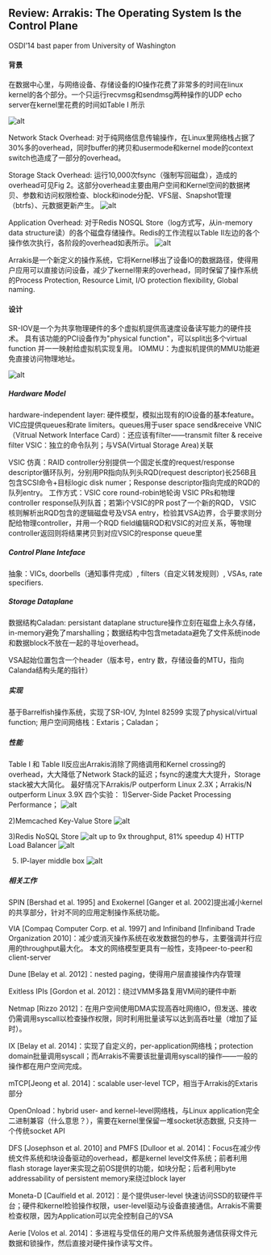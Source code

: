 ## Review: Arrakis: The Operating System Is the Control Plane
OSDI’14 bast paper from University of Washington

#### 背景
在数据中心里，与网络设备、存储设备的IO操作花费了非常多的时间在linux kernel的各个部分。一个只运行recvmsg和sendmsg两种操作的UDP echo server在kernel里花费的时间如Table I 所示

![alt](images/arrakis_overhead.png)

Network Stack Overhead: 对于纯网络信息传输操作，在Linux里网络栈占据了30%多的overhead，同时buffer的拷贝和usermode和kernel mode的context switch也造成了一部分的overhead。

Storage Stack Overhead: 运行10,000次fsync（强制写回磁盘），造成的overhead可见Fig 2。这部分overhead主要由用户空间和Kernel空间的数据拷贝、参数和访问权限检查、block和inode分配、VFS层、Snapshot管理（btrfs）、元数据更新产生。
![alt](images/arrakis_storage_overhead.png)




Application Overhead: 对于Redis NOSQL Store（log方式写，从in-memory data structure读）的各个磁盘存储操作。Redis的工作流程以Table II左边的各个操作依次执行，各阶段的overhead如表所示。
![alt](images/arrakis_redis_overhead.png)

Arrakis是一个新定义的操作系统，它将Kernel移出了设备IO的数据路径，使得用户应用可以直接访问设备，减少了kernel带来的overhead，同时保留了操作系统的Process Protection, Resource Limit, I/O protection flexibility, Global naming.


#### 设计
SR-IOV是一个为共享物理硬件的多个虚拟机提供高速度设备读写能力的硬件技术。 具有该功能的PCI设备作为"physical function"，可以split出多个virtual function 并一一映射给虚拟机实现复用。
IOMMU：为虚拟机提供的MMU功能避免直接访问物理地址。


![alt](images/arrakis_arch.png)
##### Hardware Model
hardware-independent layer: 硬件模型，模拟出现有的IO设备的基本feature。VIC应提供queues和rate limiters。queues用于user space send&receive
VNIC（Vitrual Network Interface Card）：还应该有filter——transmit filter & receive filter
VSIC：独立的命令队列；与VSA(Virtual Storage Area)关联

VSIC 仿真：RAID controller分别提供一个固定长度的request/response descriptor循环队列，分别用PR指向队列头RQD(request descriptor)长256B且包含SCSI命令+目标logic disk numer；Response descriptor指向完成的RQD的队列entry。
工作方式：VSIC core  round-robin地轮询 VSIC PRs和物理controller response队列队首；若第i个VSIC的PR post了一个新的RQD， VSIC核则解析出RQD包含的逻辑磁盘号及VSA entry，检验其VSA边界，合乎要求则分配给物理controller，并用一个RQD field编辑RQD和VSIC的对应关系，等物理controller返回则将结果拷贝到对应VSIC的response queue里

##### Control Plane Inteface
抽象：VICs, doorbells（通知事件完成）, filters（自定义转发规则）, VSAs, rate specifiers.

##### Storage Dataplane
数据结构Caladan: persistant dataplane structure操作立刻在磁盘上永久存储，in-memory避免了marshalling；数据结构中包含metadata避免了文件系统inode和数据block不放在一起的寻址overhead。

VSA起始位置包含一个header（版本号，entry 数，存储设备的MTU，指向Calanda结构头尾的指针）


##### 实现
基于Barrelfish操作系统，实现了SR-IOV, 为Intel 82599 实现了physical/virtual function;
用户空间网络栈：Extaris；Caladan；

##### 性能
Table I 和 Table II反应出Arrakis消除了网络调用和Kernel crossing的overhead，大大降低了Network Stack的延迟；fsync的速度大大提升，Storage stack被大大简化。
最好情况下Arrakis/P outperform Linux 2.3X；Arrakis/N outperform Linux 3.9X
四个实验：
1)Server-Side Packet Processing Performance；
![alt](images/arrakis_udp_echo.png)

2)Memcached Key-Value Store
![alt](images/arrakis_memcached.png)

3)Redis NoSQL Store
![alt](images/arrakis_redis.png)
up to 9x throughput, 81% speedup
4) HTTP Load Balancer
![alt](images/arrakis_http.png)

5) IP-layer middle box
![alt](images/arrakis_middlebox.png)

##### 相关工作
SPIN [Bershad et al. 1995] and Exokernel [Ganger et al. 2002]提出减小kernel的共享部分，针对不同的应用定制操作系统功能。

VIA [Compaq Computer Corp. et al. 1997] and Infiniband [Infiniband Trade Organization 2010]：减少或消灭操作系统在收发数据包的参与，主要强调并行应用的throughput最大化。 本文的网络模型更具有一般性，支持peer-to-peer和client-server

Dune [Belay et al. 2012]：nested paging，使得用户层直接操作内存管理

Exitless IPIs [Gordon et al. 2012]：绕过VMM多路复用VM间的硬件中断

Netmap [Rizzo 2012]：在用户空间使用DMA实现高吞吐网络IO，但发送、接收仍需调用syscall以检查操作权限，同时利用批量读写以达到高吞吐量（增加了延时）。

IX [Belay et al. 2014]：实现了自定义的，per-application网络栈；protection domain批量调用syscall；而Arrakis不需要该批量调用syscall的操作——一般的操作都在用户空间完成。

mTCP[Jeong et al. 2014]：scalable user-level TCP，相当于Arrakis的Extaris部分

OpenOnload：hybrid user- and kernel-level网络栈，与Linux application完全二进制兼容（什么意思？），需要在kernel里保留一堆socket状态数据, 只支持一个传统socket API

DFS [Josephson et al. 2010] and PMFS [Dulloor et al. 2014]：Focus在减少传统文件系统和块设备驱动的overhead，都是kernel level文件系统；前者利用flash storage layer来实现之前OS提供的功能，如块分配；后者利用byte addressability of persistent memory来绕过block layer

Moneta-D [Caulfield et al. 2012]：是个提供user-level 快速访问SSD的软硬件平台；硬件和kernel检验操作权限，user-level驱动与设备直接通信。Arrakis不需要检查权限，因为Application可以完全控制自己的VSA

Aerie [Volos et al. 2014]：多进程与受信任的用户文件系统服务通信获得文件元数据和锁操作，然后直接对硬件操作读写文件。
